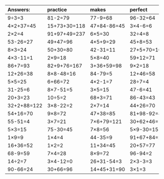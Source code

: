 | Answers: | practice | makes | perfect | ! |
| :--- | :--- | :--- | :--- | :--- |
| 9÷3=3 | 81-2=79 | 77-9=68 | 96-32=64 | 8×4+26=58 | 
| 4×2+37=45 | 15+73+30=118 | 47+84-86=45 | 3×4-6=6 | 4×5=20 | 
| 2×2=4 | 91+97+49=237 | 6×5=30 | 32÷4=8 | 51-30=21 | 
| 53-26=27 | 49+47=96 | 4×5+9=29 | 45+8=53 | 31+7=38 | 
| 8×3=24 | 50+30=80 | 42-31=11 | 27+5+70=102 | 9×6=54 | 
| 4×3-11=1 | 2×9=18 | 5×8=40 | 59+12=71 | 14÷7=2 | 
| 86+7=93 | 82+9+76=167 | 3+36+59=98 | 9×2=18 | 74-31=43 | 
| 12+26=38 | 8×8-48=16 | 84-79=5 | 12+46=58 | 79-71=8 | 
| 5×5=25 | 6+66=72 | 4×2-1=7 | 28÷7=4 | 78-10=68 | 
| 31-25=6 | 8×7-51=5 | 3×5=15 | 47-6=41 | 22-15=7 | 
| 20+3=23 | 10÷5=2 | 68+3=71 | 86-43=43 | 33+33+12=78 | 
| 32+2+88=122 | 3×8-22=2 | 2×7=14 | 44+26=70 | 6×7+48=90 | 
| 54+16=70 | 9×8=72 | 47+38=85 | 81+98-92=87 | 36+56=92 | 
| 55-51=4 | 3×7=21 | 7×6+79=121 | 30+62+46=138 | 44+4=48 | 
| 5×3=15 | 75-30=45 | 7×8=56 | 5×9-30=15 | 9×5=45 | 
| 1×9=9 | 1×4=4 | 44-35=9 | 91+67+84=242 | 3×6=18 | 
| 16+36=52 | 1×2=2 | 11+34=45 | 20+57=77 | 14+68=82 | 
| 68-9=59 | 7×4=28 | 8×9=72 | 96-94=2 | 8×8=64 | 
| 14÷2=7 | 3×4-12=0 | 26+31-54=3 | 2×3-3=3 | 88-83=5 | 
| 90-66=24 | 30+66=96 | 14+45+31=90 | 3×1=3 | 42+47+93=182 | 
